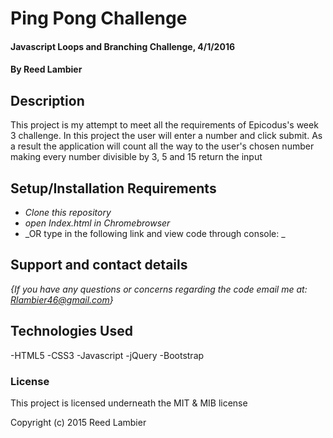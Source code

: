 # Ping Pong Challenge

#### Javascript Loops and Branching Challenge, 4/1/2016

#### By Reed Lambier

## Description

This project is my attempt to meet all the requirements of Epicodus's week 3 challenge. In this project the user will enter a number and click submit. As a result the application will count all the way to the user's chosen number making every number divisible by 3, 5 and 15 return the input

## Setup/Installation Requirements

* _Clone this repository_
* _open Index.html in Chromebrowser_
* _OR type in the following link and view code through console: _



## Support and contact details

_{If you have any questions or concerns regarding the code email me at: Rlambier46@gmail.com}_

## Technologies Used

-HTML5
  -CSS3
  -Javascript
  -jQuery
  -Bootstrap

### License

This project is licensed underneath the MIT & MIB license

Copyright (c) 2015 Reed Lambier
